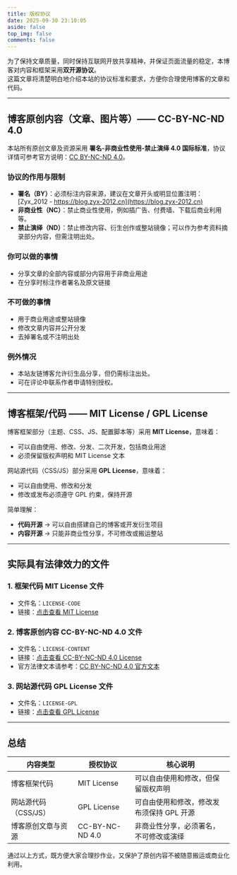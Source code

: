 ```yaml
---
title: 版权协议
date: 2025-09-30 23:10:05
aside: false
top_img: false
comments: false
---
```


为了保持文章质量，同时保持互联网开放共享精神，并保证页面流量的稳定，本博客对内容和框架采用**双开源协议**。  
这篇文章将清楚明白地介绍本站的协议标准和要求，方便你合理使用博客的文章和代码。

---

## 博客原创内容（文章、图片等）—— CC-BY-NC-ND 4.0

本站所有原创文章及资源采用 **署名-非商业性使用-禁止演绎 4.0 国际标准**，协议详情可参考官方说明：[CC BY-NC-ND 4.0](https://creativecommons.org/licenses/by-nc-nd/4.0/deed.zh)。

### 协议的作用与限制

- **署名（BY）**：必须标注内容来源，建议在文章开头或明显位置注明：[Zyx_2012 - https://blog.zyx-2012.cn](https://blog.zyx-2012.cn)
- **非商业性（NC）**：禁止商业性使用，例如插广告、付费墙、下载后商业利用等。  
- **禁止演绎（ND）**：禁止修改内容、衍生创作或整站镜像；可以作为参考资料摘录部分内容，但需注明出处。

### 你可以做的事情

- 分享文章的全部内容或部分内容用于非商业用途  
- 在分享时标注作者署名及原文链接  

### 不可做的事情

- 用于商业用途或整站镜像  
- 修改文章内容并公开分发  
- 去掉署名或不注明出处  

### 例外情况

- 本站友链博客允许衍生品分享，但仍需标注出处。  
- 可在评论中联系作者申请特别授权。  

---

## 博客框架/代码 —— MIT License / GPL License

博客框架部分（主题、CSS、JS、配置脚本等）采用 **MIT License**，意味着：

- 可以自由使用、修改、分发、二次开发，包括商业用途  
- 必须保留版权声明和 MIT License 文本  

网站源代码（CSS/JS）部分采用 **GPL License**，意味着：

- 可以自由使用、修改和分发  
- 修改或发布必须遵守 GPL 约束，保持开源  

简单理解：

- **代码开源** → 可以自由搭建自己的博客或开发衍生项目  
- **内容开源** → 只能非商业性分享，不可修改或搬运整站  

---

## 实际具有法律效力的文件

### 1. 框架代码 MIT License 文件
- 文件名：`LICENSE-CODE`  
- 链接：[点击查看 MIT License](https://github.com/mcxiaochenn/Blog-hexo/blob/main/LICENSE-CODE)  

### 2. 博客原创内容 CC-BY-NC-ND 4.0 文件
- 文件名：`LICENSE-CONTENT`  
- 链接：[点击查看 CC-BY-NC-ND 4.0 License](https://github.com/Zyx-2012/hexo-anzhiyu/blob/main/LICENSE-CONTENT)  
- 官方法律文本请参考：[CC BY-NC-ND 4.0 官方文本](https://creativecommons.org/licenses/by-nc-nd/4.0/legalcode.txt)

### 3. 网站源代码 GPL License 文件
- 文件名：`LICENSE-GPL`  
- 链接：[点击查看 GPL License](https://github.com/Zyx-2012/hexo-anzhiyu/blob/main/LICENSE-GPL)  

---

## 总结

| 内容类型 | 授权协议 | 核心说明 |
|----------|-----------|-----------|
| 博客框架代码 | MIT License | 可以自由使用和修改，但保留版权声明 |
| 网站源代码（CSS/JS） | GPL License | 可自由使用和修改，修改发布须保持 GPL 开源 |
| 博客原创文章与资源 | CC-BY-NC-ND 4.0 | 非商业性分享，必须署名，不可修改或演绎 |

通过以上方式，既方便大家合理抄作业，又保护了原创内容不被随意搬运或商业化利用。